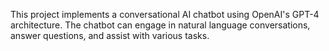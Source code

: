 This project implements a conversational AI chatbot using OpenAI's GPT-4 architecture. The chatbot can engage in natural language conversations, answer questions, and assist with various tasks.

